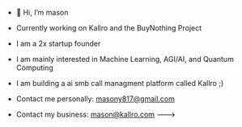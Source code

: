 - 👋 Hi, I’m mason
- Currently working on Kallro and the BuyNothing Project
- I am a 2x startup founder
- I am mainly interested in Machine Learning, AGI/AI, and Quantum Computing
- I am building a ai smb call managment platform called Kallro ;)

- Contact me personally: masony817@gmail.com
- Contact my business: mason@kallro.com
--->
